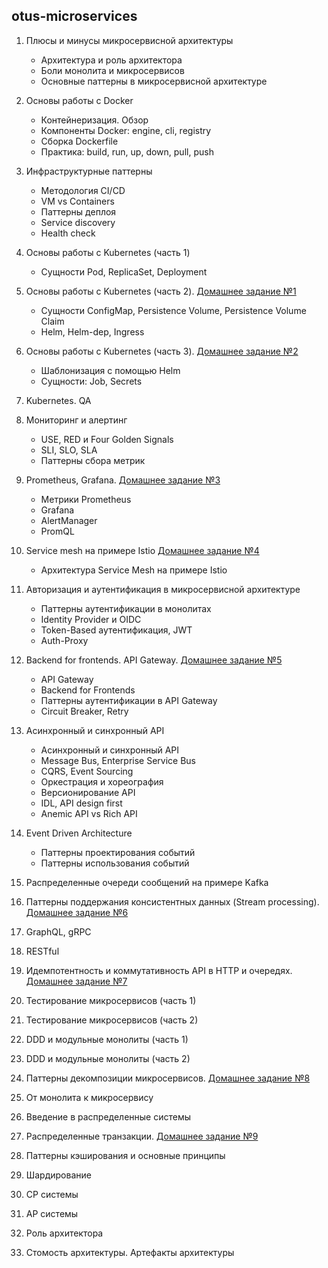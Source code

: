 ## otus-microservices

1. Плюсы и минусы микросервисной архитектуры
    * Архитектура и роль архитектора
    * Боли монолита и микросервисов
    * Основные паттерны в микросервисной архитектуре
    

2. Основы работы с Docker
   * Контейнеризация. Обзор
   * Компоненты Docker: engine, cli, registry
   * Сборка Dockerfile
   * Практика: build, run, up, down, pull, push
    

3. Инфраструктурные паттерны
   * Методология CI/CD
   * VM vs Containers
   * Паттерны деплоя
   * Service discovery 
   * Health check


4. Основы работы с Kubernetes (часть 1)
   * Сущности Pod, ReplicaSet, Deployment    


5. Основы работы с Kubernetes (часть 2). [Домашнее задание №1](https://github.com/khaydarov/otus-microservices/tree/main/hw01)
   * Сущности ConfigMap, Persistence Volume, Persistence Volume Claim
   * Helm, Helm-dep, Ingress 


6. Основы работы с Kubernetes (часть 3). [Домашнее задание №2](https://github.com/khaydarov/otus-microservices/tree/main/hw02)
   * Шаблонизация с помощью Helm
   * Сущности: Job, Secrets


7. Kubernetes. QA
8. Мониторинг и алертинг
   * USE, RED и Four Golden Signals
   * SLI, SLO, SLA
   * Паттерны сбора метрик
    

9. Prometheus, Grafana. [Домашнее задание №3](https://github.com/khaydarov/otus-microservices/tree/main/hw03)
   * Метрики Prometheus
   * Grafana
   * AlertManager
   * PromQL 
    

10. Service mesh на примере Istio [Домашнее задание №4](https://github.com/khaydarov/otus-microservices/tree/main/hw04)
    * Архитектура Service Mesh на примере Istio


11. Авторизация и аутентификация в микросервисной архитектуре
    * Паттерны аутентификации в монолитах
    * Identity Provider и OIDC
    * Token-Based аутентификация, JWT
    * Auth-Proxy
    

12. Backend for frontends. API Gateway. [Домашнее задание №5](https://github.com/khaydarov/otus-microservices/tree/main/hw05)
    * API Gateway
    * Backend for Frontends
    * Паттерны аутентификации в API Gateway
    * Circuit Breaker, Retry


13. Асинхронный и синхронный API
    * Асинхронный и синхронный API
    * Message Bus, Enterprise Service Bus
    * CQRS, Event Sourcing  
    * Оркестрация и хореография
    * Версионирование API
    * IDL, API design first
    * Anemic API vs Rich API


14. Event Driven Architecture
    * Паттерны проектирования событий
    * Паттерны использования событий


15. Распределенные очереди сообщений на примере Kafka
16. Паттерны поддержания консистентных данных (Stream processing). [Домашнее задание №6]()
17. GraphQL, gRPC
18. RESTful
19. Идемпотентность и коммутативность API в HTTP и очередях. [Домашнее задание №7]()
20. Тестирование микросервисов (часть 1)
21. Тестирование микросервисов (часть 2)
22. DDD и модульные монолиты (часть 1)
23. DDD и модульные монолиты (часть 2)
24. Паттерны декомпозиции микросервисов. [Домашнее задание №8]()
25. От монолита к микросервису
26. Введение в распределенные системы
27. Распределенные транзакции. [Домашнее задание №9]()
28. Паттерны кэширования и основные принципы
29. Шардирование
30. CP системы
31. AP системы
32. Роль архитектора
33. Стомость архитектуры. Артефакты архитектуры

